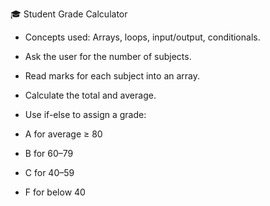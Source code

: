 🎓 Student Grade Calculator
- Concepts used: Arrays, loops, input/output, conditionals.

- Ask the user for the number of subjects.
- Read marks for each subject into an array.
- Calculate the total and average.
- Use if-else to assign a grade:
- A for average ≥ 80
- B for 60–79
- C for 40–59
- F for below 40
